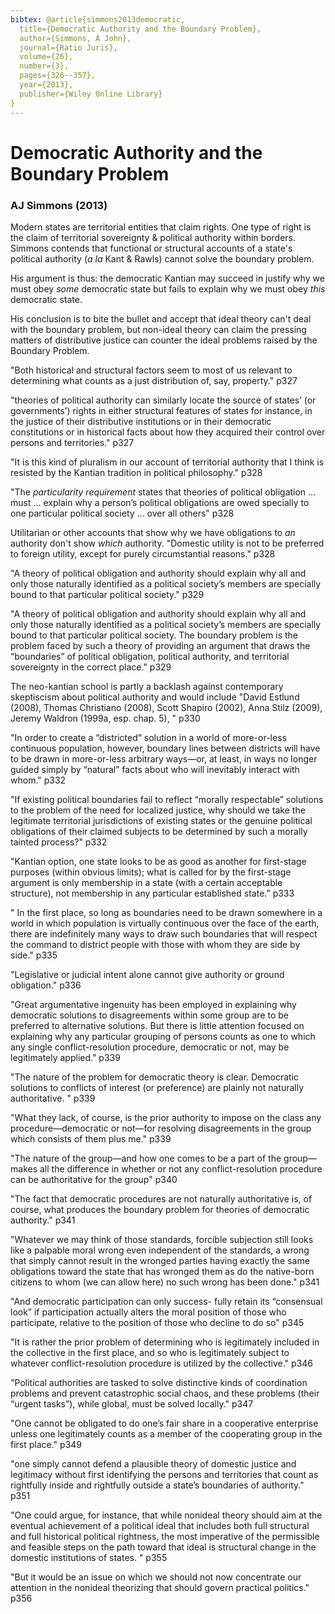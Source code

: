 ```yaml
---
bibtex: @article{simmons2013democratic,
  title={Democratic Authority and the Boundary Problem},
  author={Simmons, A John},
  journal={Ratio Juris},
  volume={26},
  number={3},
  pages={326--357},
  year={2013},
  publisher={Wiley Online Library}
}
---
```


# Democratic Authority and the Boundary Problem

### AJ Simmons (2013)


Modern states are territorial entities that claim rights.  One type of right is the claim of territorial sovereignty & political authority within borders.  Simmons contends that functional or structural accounts of a state's political authority (_a la_ Kant & Rawls) cannot solve the boundary problem.

His argument is thus: the democratic Kantian may succeed in justify why we must obey _some_ democratic state but fails to explain why we must obey _this_ democratic state.

His conclusion is to bite the bullet and accept that ideal theory can't deal with the boundary problem, but non-ideal theory can claim the pressing matters of distributive justice can counter the ideal problems raised by the Boundary Problem.

"Both historical and structural factors seem to most of us relevant to determining what counts as a just distribution of, say, property." p327

"theories of political authority can similarly locate the source of states’ (or governments’) rights in either structural features of states for instance, in the justice of their distributive institutions or in their democratic constitutions or in historical facts about how they acquired their control over persons and territories." p327

"It is this kind of pluralism in our account of territorial authority that I think is resisted by the Kantian tradition in political philosophy." p328

"The _particularity requirement_ states that theories of political obligation ... must ... explain why a person’s political obligations are owed specially to one particular political society ... over all others" p328

Utilitarian or other accounts that show why we have obligations to _an_ authority don't show _which_ authority.  "Domestic utility is not to be preferred to foreign utility, except for purely circumstantial reasons." p328

"A theory of political obligation and authority should explain why all and only those naturally identified as a political society’s members are specially bound to that particular political society." p329

"A theory of political obligation and authority should explain why all and only those naturally identified as a political society’s members are specially bound to that particular political society. The boundary problem is the problem faced by such a theory of providing an argument that draws the “boundaries” of political obligation, political authority, and territorial sovereignty in the correct place." p329

The neo-kantian school is partly a backlash against contemporary skeptiscism about political authority and would include "David Estlund (2008), Thomas Christiano (2008), Scott Shapiro (2002), Anna Stilz (2009), Jeremy Waldron (1999a, esp. chap. 5), " p330

"In order to create a “districted” solution in a world of more-or-less continuous population, however, boundary lines between districts will have to be drawn in more-or-less arbitrary ways—or, at least, in ways no longer guided simply by “natural” facts about who will inevitably interact with whom." p332

"If existing political boundaries fail to reflect “morally respectable” solutions to the problem of the need for localized justice, why should we take the legitimate territorial jurisdictions of existing states or the genuine political obligations of their claimed subjects to be determined by such a morally tainted process?" p332

"Kantian option, one state looks to be as good as another for first-stage purposes (within obvious limits); what is called for by the first-stage argument is only membership in a state (with a certain acceptable structure), not membership in any particular established state." p333

" In the first place, so long as boundaries need to be drawn somewhere in a world in which population is virtually continuous over the face of the earth, there are indefinitely many ways to draw such boundaries that will respect the command to district people with those with whom they are side by side." p335

"Legislative or judicial intent alone cannot give authority or ground obligation." p336

"Great argumentative ingenuity has been employed in explaining why democratic solutions to disagreements within some group are to be preferred to alternative solutions. But there is little attention focused on explaining why any particular grouping of persons counts as one to which any single conflict-resolution procedure, democratic or not, may be legitimately applied." p339

"The nature of the problem for democratic theory is clear. Democratic solutions to conflicts of interest (or preference) are plainly not naturally authoritative. " p339

"What they lack, of course, is the prior authority to impose on the class any procedure—democratic or not—for resolving disagreements in the group which consists of them plus me." p339

"The nature of the group—and how one comes to be a part of the group—makes all the difference in whether or not any conflict-resolution procedure can be authoritative for the group" p340

"The fact that democratic procedures are not naturally authoritative is, of course, what produces the boundary problem for theories of democratic authority." p341

"Whatever we may think of those standards, forcible subjection still looks like a palpable moral wrong even independent of the standards, a wrong that simply cannot result in the wronged parties having exactly the same obligations toward the state that has wronged them as do the native-born citizens to whom (we can allow here) no such wrong has been done." p341

"And democratic participation can only success- fully retain its “consensual look” if participation actually alters the moral position of those who participate, relative to the position of those who decline to do so" p345

"It is rather the prior problem of determining who is legitimately included in the collective in the first place, and so who is legitimately subject to whatever conflict-resolution procedure is utilized by the collective." p346

"Political authorities are tasked to solve distinctive kinds of coordination problems and prevent catastrophic social chaos, and these problems (their “urgent tasks”), while global, must be solved locally." p347

"One cannot be obligated to do one’s fair share in a cooperative enterprise unless one legitimately counts as a member of the cooperating group in the first place." p349

"one simply cannot defend a plausible theory of domestic justice and legitimacy without first identifying the persons and territories that count as rightfully inside and rightfully outside a state’s boundaries of authority." p351

"One could argue, for instance, that while nonideal theory should aim at the eventual achievement of a political ideal that includes both full structural and full historical political rightness, the most imperative of the permissible and feasible steps on the path toward that ideal is structural change in the domestic institutions of states. " p355

"But it would be an issue on which we should not now concentrate our attention in the nonideal theorizing that should govern practical politics." p356